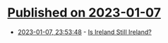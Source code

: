 # [Published on 2023-01-07](index.md)

* [2023-01-07, 23:53:48](https://news.ycombinator.com/item?id=34294402) - [Is Ireland Still Ireland?](https://eriugenareview.com/posts/f/is-ireland-still-ireland)
